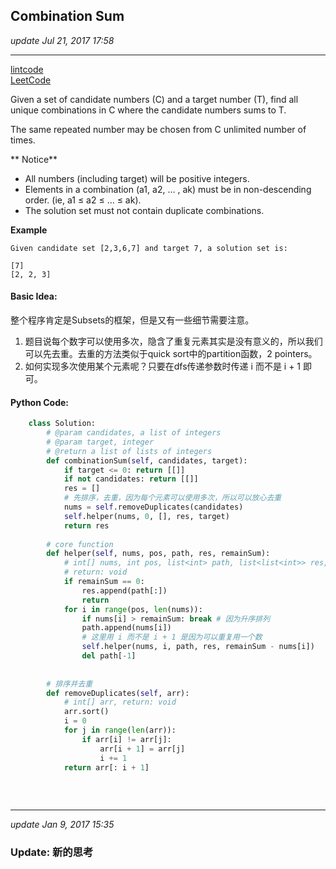 ## Combination Sum
_update Jul 21, 2017 17:58_

---
[lintcode](http://www.lintcode.com/en/problem/combination-sum/)  
[LeetCode](https://leetcode.com/problems/combination-sum/description/)

Given a set of candidate numbers (C) and a target number (T), find all unique combinations in C where the candidate numbers sums to T.

The same repeated number may be chosen from C unlimited number of times.

** Notice**

*  All numbers (including target) will be positive integers.
*  Elements in a combination (a1, a2, … , ak) must be in non-descending order. (ie, a1 ≤ a2 ≤ … ≤ ak).
*  The solution set must not contain duplicate combinations.

**Example**

    Given candidate set [2,3,6,7] and target 7, a solution set is:
    
    [7]
    [2, 2, 3]
    
#### Basic Idea:
整个程序肯定是Subsets的框架，但是又有一些细节需要注意。

1.  题目说每个数字可以使用多次，隐含了重复元素其实是没有意义的，所以我们可以先去重。去重的方法类似于quick sort中的partition函数，2 pointers。
2.  如何实现多次使用某个元素呢？只要在dfs传递参数时传递 i 而不是 i + 1 即可。

#### Python Code:
```python
    class Solution:
        # @param candidates, a list of integers
        # @param target, integer
        # @return a list of lists of integers
        def combinationSum(self, candidates, target):
            if target <= 0: return [[]]
            if not candidates: return [[]]
            res = []
            # 先排序，去重，因为每个元素可以使用多次，所以可以放心去重
            nums = self.removeDuplicates(candidates)
            self.helper(nums, 0, [], res, target)
            return res
            
        # core function
        def helper(self, nums, pos, path, res, remainSum):
            # int[] nums, int pos, list<int> path, list<list<int>> res, int remainSum
            # return: void
            if remainSum == 0:
                res.append(path[:])
                return
            for i in range(pos, len(nums)):
                if nums[i] > remainSum: break # 因为升序排列
                path.append(nums[i])
                # 这里用 i 而不是 i + 1 是因为可以重复用一个数
                self.helper(nums, i, path, res, remainSum - nums[i])
                del path[-1]
                
            
        # 排序并去重    
        def removeDuplicates(self, arr):
            # int[] arr, return: void
            arr.sort()
            i = 0
            for j in range(len(arr)):
                if arr[i] != arr[j]:
                    arr[i + 1] = arr[j]
                    i += 1
            return arr[: i + 1]
                
``` 

<br>

---
_update Jan 9, 2017  15:35_

### Update: 新的思考
















